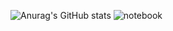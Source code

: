![Anurag's GitHub stats](https://github-readme-stats.vercel.app/api?username=proton-bit&show_icons=true&theme=tokyonight)
![notebook](https://road-to-kaggle-grandmaster.vercel.app/api/badges/michaelcripman/notebook)
